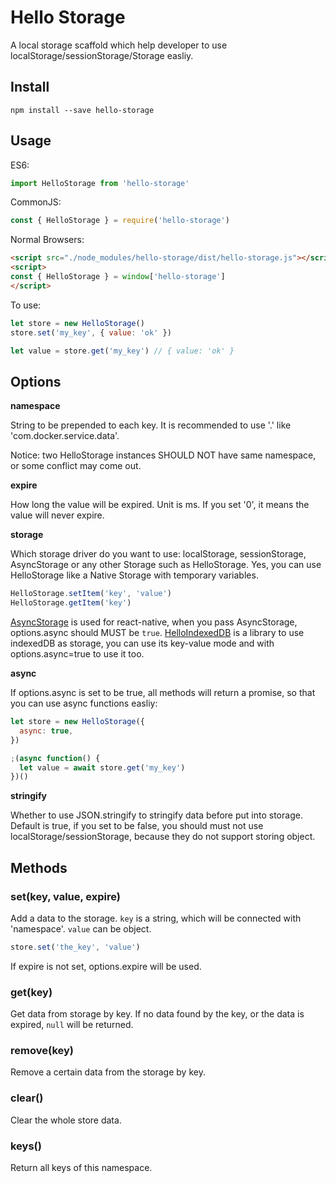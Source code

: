 # Hello Storage

A local storage scaffold which help developer to use localStorage/sessionStorage/Storage easliy.

## Install

```
npm install --save hello-storage
```

## Usage
ES6:

```js
import HelloStorage from 'hello-storage'
```

CommonJS:

```js
const { HelloStorage } = require('hello-storage')
```

Normal Browsers:

```html
<script src="./node_modules/hello-storage/dist/hello-storage.js"></script>
<script>
const { HelloStorage } = window['hello-storage']
</script>
```

To use:

```js
let store = new HelloStorage()
store.set('my_key', { value: 'ok' })

let value = store.get('my_key') // { value: 'ok' }
```

## Options

**namespace**

String to be prepended to each key. It is recommended to use '.' like 'com.docker.service.data'.

Notice: two HelloStorage instances SHOULD NOT have same namespace, or some conflict may come out.

**expire**

How long the value will be expired. Unit is ms. If you set '0', it means the value will never expire.

**storage**

Which storage driver do you want to use: localStorage, sessionStorage, AsyncStorage or any other Storage such as HelloStorage. Yes, you can use HelloStorage like a Native Storage with temporary variables.

```js
HelloStorage.setItem('key', 'value')
HelloStorage.getItem('key')
```

[AsyncStorage](https://facebook.github.io/react-native/docs/asyncstorage.html) is used for react-native, when you pass AsyncStorage, options.async should MUST be `true`.
[HelloIndexedDB](https://github.com/tangshuang/hello-indexeddb) is a library to use indexedDB as storage, you can use its key-value mode and with options.async=true to use it too.

**async**

If options.async is set to be true, all methods will return a promise, so that you can use async functions easliy:

```js
let store = new HelloStorage({
  async: true,
})

;(async function() {
  let value = await store.get('my_key')
})()
```

**stringify**

Whether to use JSON.stringify to stringify data before put into storage.
Default is true, if you set to be false, you should must not use localStorage/sessionStorage, because they do not support storing object.

## Methods

### set(key, value, expire)

Add a data to the storage. `key` is a string, which will be connected with 'namespace'. `value` can be object.

```js
store.set('the_key', 'value')
```

If expire is not set, options.expire will be used.

### get(key)

Get data from storage by key. If no data found by the key, or the data is expired, `null` will be returned.

### remove(key)

Remove a certain data from the storage by key.

### clear()

Clear the whole store data.

### keys()

Return all keys of this namespace.
